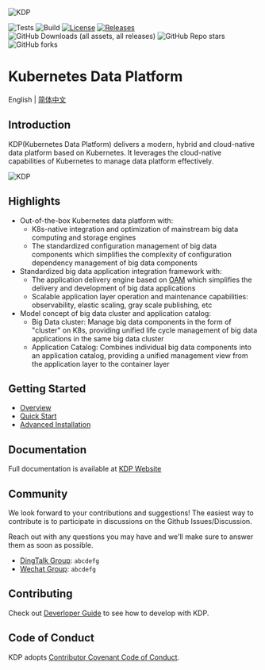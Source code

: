![KDP](https://linktime-public.oss-cn-qingdao.aliyuncs.com/linktime-homepage/kdp/kdp-logo-black.png)

![Tests](https://github.com/linktimecloud/kubernetes-data-platform/actions/workflows/unit-test.yml/badge.svg)
![Build](https://github.com/linktimecloud/kubernetes-data-platform/actions/workflows/ci-build.yml/badge.svg)
[![License](https://img.shields.io/badge/License-Apache_2.0-blue.svg)](https://opensource.org/licenses/Apache-2.0)
[![Releases](https://img.shields.io/github/release/linktimecloud/kubernetes-data-platform/all.svg?style=flat-square)](https://github.com/linktimecloud/kubernetes-data-platform/releases)
![GitHub Downloads (all assets, all releases)](https://img.shields.io/github/downloads/linktimecloud/kubernetes-data-platform/total)
![GitHub Repo stars](https://img.shields.io/github/stars/linktimecloud/kubernetes-data-platform)
![GitHub forks](https://img.shields.io/github/forks/linktimecloud/kubernetes-data-platform)

# Kubernetes Data Platform

English | [简体中文](./README_zh.md)
<br>

## Introduction
KDP(Kubernetes Data Platform) delivers a modern, hybrid and cloud-native data platform based on Kubernetes. It leverages the cloud-native capabilities of Kubernetes to manage data platform effectively.

![KDP](https://linktime-public.oss-cn-qingdao.aliyuncs.com/linktime-homepage/kdp/kdp-archi-en.png)

## Highlights
* Out-of-the-box Kubernetes data platform with:
  * K8s-native integration and optimization of mainstream big data computing and storage engines
  * The standardized configuration management of big data components which simplifies the complexity of configuration dependency management of big data components
* Standardized big data application integration framework with:
  * The application delivery engine based on [OAM](https://oam.dev/) which simplifies the delivery and development of big data applications
  * Scalable application layer operation and maintenance capabilities: observability, elastic scaling, gray scale publishing, etc
* Model concept of big data cluster and application catalog:
  * Big Data cluster: Manage big data components in the form of "cluster" on K8s, providing unified life cycle management of big data applications in the same big data cluster
  * Application Catalog: Combines individual big data components into an application catalog, providing a unified management view from the application layer to the container layer

## Getting Started
* [Overview](./docs/en/getting-started/overview.md)
* [Quick Start](./docs/en/getting-started/quick-start.md)
* [Advanced Installation](./docs/en/getting-started/advanced-install.md)

## Documentation
Full documentation is available at [KDP Website](https://linktimecloud.github.io/kubrenetes-data-platform)

## Community
We look forward to your contributions and suggestions! The easiest way to contribute is to participate in discussions on the Github Issues/Discussion.

Reach out with any questions you may have and we'll make sure to answer them as soon as possible.
* [DingTalk Group](https://www.dingtalk.com/en): `abcdefg`
* [Wechat Group](https://www.wechat.com/en): `abcdefg`

## Contributing
Check out [Deverloper Guide](docs/en/developer-guide/developer-guide.md) to see how to develop with KDP.

## Code of Conduct
KDP adopts [Contributor Covenant Code of Conduct](https://www.contributor-covenant.org/).
